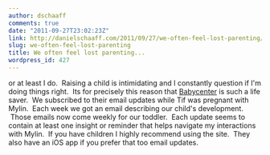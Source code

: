 ```yaml
---
author: dschaaff
comments: true
date: "2011-09-27T23:02:23Z"
link: http://danielschaaff.com/2011/09/27/we-often-feel-lost-parenting/
slug: we-often-feel-lost-parenting
title: We often feel lost parenting...
wordpress_id: 427
---
```


or at least I do.  Raising a child is intimidating and I constantly question if I'm doing things right.  Its for precisely this reason that <a href="http://www.babycenter.com/">Babycenter<a/> is such a life saver.  We subscribed to their email updates while Tif was pregnant with Mylin.  Each week we got an email describing our child's development.  Those emails now come weekly for our toddler.  Each update seems to contain at least one insight or reminder that helps navigate my interactions with Mylin.  If you have children I highly recommend using the site.  They also have an iOS app if you prefer that too email updates.
